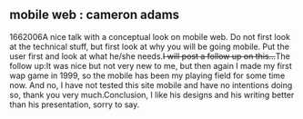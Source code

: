 <article><h1>mobile web : cameron adams</h1><time><span class="day">16</span><span class="month">6</span><span class="year">2006</span></time>A nice talk with a conceptual look on mobile web. Do not first look at the technical stuff, but first look at why you will be going mobile. Put the user first and look at what he/she needs.<strike>I will post a follow up on this...</strike>The follow up:<!--more-->It was nice but not very new to me, but then again I made my first wap game in 1999, so the mobile has been my playing field for some time now. And no, I have not tested this site mobile and have no intentions doing so, thank you very much.Conclusion, I like his designs and his writing better than his presentation, sorry to say.</article>